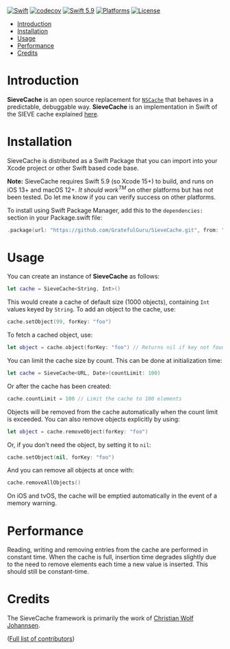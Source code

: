 [![Swift](https://github.com/GratefulGuru/SieveCache/actions/workflows/swift.yml/badge.svg)](https://github.com/GratefulGuru/SieveCache/actions/workflows/swift.yml)
[![codecov](https://codecov.io/gh/GratefulGuru/SieveCache/graph/badge.svg?token=TDQ6YQUGAP)](https://codecov.io/gh/GratefulGuru/SieveCache)
[![Swift 5.9](https://img.shields.io/badge/Swift-5.9-red.svg?style=flat)](https://developer.apple.com/swift)
[![Platforms](https://img.shields.io/badge/Platforms-iOS%20|%20Mac%20|%20tvOS-blue.svg)]()
[![License](https://img.shields.io/badge/license-MIT-lightgrey.svg)](https://opensource.org/licenses/MIT)


- [Introduction](#introduction)
- [Installation](#installation)
- [Usage](#usage)
- [Performance](#performance)
- [Credits](#credits)


# Introduction

**SieveCache** is an open source replacement for [`NSCache`](https://developer.apple.com/library/mac/documentation/cocoa/reference/NSCache_Class/Reference/Reference.html) that behaves in a predictable, debuggable way. **SieveCache** is an implementation in Swift of the SIEVE cache explained [here](https://cachemon.github.io/SIEVE-website).


# Installation

SieveCache is distributed as a Swift Package that you can import into your Xcode project or other Swift based code base.

**Note:** SieveCache requires Swift 5.9 (so Xcode 15+) to build, and runs on iOS 13+ and macOS 12+. _It should work<sup>TM</sup>_ on other platforms but has not been tested. Do let me know if you can verify success on other platforms.

To install using Swift Package Manager, add this to the `dependencies:` section in your Package.swift file:

```swift
.package(url: "https://github.com/GratefulGuru/SieveCache.git", from: "1.0.0"),
```


# Usage

You can create an instance of **SieveCache** as follows:

```swift
let cache = SieveCache<String, Int>()
```

This would create a cache of default size (1000 objects), containing `Int` values keyed by `String`. To add an object to the cache, use:

```swift
cache.setObject(99, forKey: "foo")
```

To fetch a cached object, use:

```swift
let object = cache.object(forKey: "foo") // Returns nil if key not found
```

You can limit the cache size by count. This can be done at initialization time:

```swift
let cache = SieveCache<URL, Date>(countLimit: 100)
```

Or after the cache has been created:

```swift
cache.countLimit = 100 // Limit the cache to 100 elements
```

Objects will be removed from the cache automatically when the count limit is exceeded. You can also remove objects explicitly by using:

```swift
let object = cache.removeObject(forKey: "foo")
```

Or, if you don't need the object, by setting it to `nil`:

```swift
cache.setObject(nil, forKey: "foo")
```

And you can remove all objects at once with:

```swift
cache.removeAllObjects()
```

On iOS and tvOS, the cache will be emptied automatically in the event of a memory warning.


# Performance

Reading, writing and removing entries from the cache are performed in constant time. When the cache is full, insertion time degrades slightly due to the need to remove elements each time a new value is inserted. This should still be constant-time.


# Credits

The SieveCache framework is primarily the work of [Christian Wolf Johannsen](https://github.com/GratefulGuru).

([Full list of contributors](https://github.com/GratefulGuru/SieveCache/graphs/contributors))
